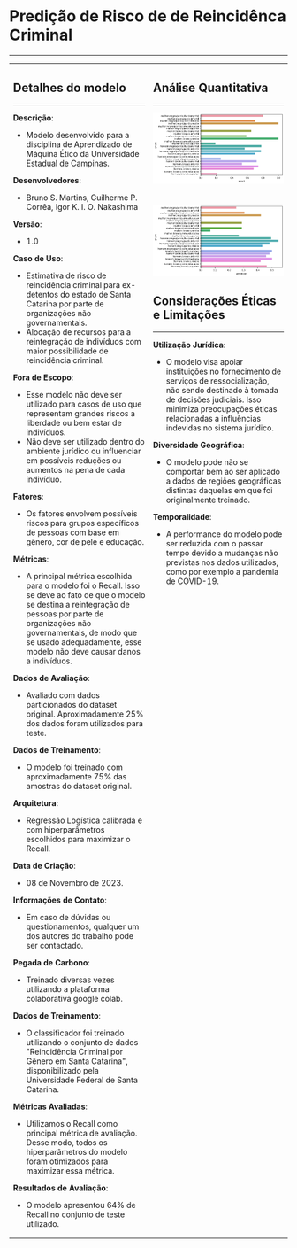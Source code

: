 
# **Predição de Risco de de Reincidênca Criminal**  

***

<table>

<td>

## **Detalhes do modelo**

***

**Descrição**: 
- Modelo desenvolvido para a disciplina de Aprendizado de Máquina Ético da Universidade Estadual de Campinas.
 
**Desenvolvedores**: 
- Bruno S. Martins, Guilherme P. Corrêa, Igor K. I. O. Nakashima
 
**Versão**: 
- 1.0

**Caso de Uso**: 
- Estimativa de risco de reincidência criminal para ex-detentos do estado de Santa Catarina por parte de organizações não governamentais.
- Alocação de recursos para a reintegração de indivíduos com maior possibilidade de reincidência criminal.
 
**Fora de Escopo**: 
- Esse modelo não deve ser utilizado para casos de uso
que representam grandes riscos a liberdade ou bem estar de indivíduos. 
- Não deve ser utilizado dentro do ambiente jurídico ou influenciar em possíveis reduções ou aumentos na pena de cada indivíduo.

**Fatores**:
- Os fatores envolvem possíveis riscos para grupos específicos de pessoas com base em gênero, cor de pele e educação. 
 
**Métricas**:
- A principal métrica escolhida para o modelo foi o Recall. Isso se deve ao fato de que o modelo se destina a reintegração de pessoas por parte de organizações não governamentais,
de modo que se usado adequadamente, esse modelo não deve causar danos a indivíduos.

**Dados de Avaliação**:
- Avaliado com dados particionados do dataset original. Aproximadamente 25% dos dados foram utilizados para teste.

**Dados de Treinamento**:
- O modelo foi treinado com aproximadamente 75% das amostras do dataset original.

**Arquitetura**: 
- Regressão Logística calibrada e com hiperparâmetros escolhidos para maximizar o Recall.

**Data de Criação**: 
- 08 de Novembro de 2023.

**Informações de Contato**: 
- Em caso de dúvidas ou questionamentos, qualquer um 
dos autores do trabalho pode ser contactado.
 
**Pegada de Carbono**: 
- Treinado diversas vezes utilizando a plataforma colaborativa google colab.

**Dados de Treinamento**: 
- O classificador foi treinado utilizando o conjunto de dados 
"Reincidência Criminal por Gênero em Santa Catarina", disponibilizado pela 
Universidade Federal de Santa Catarina.

**Métricas Avaliadas**: 
- Utilizamos o Recall como principal métrica de avaliação. 
Desse modo, todos os hiperparâmetros do modelo foram otimizados para 
maximizar essa métrica.

**Resultados de Avaliação**: 
- O modelo apresentou 64% de Recall no conjunto de 
teste utilizado. 
 
</td>

<td style="vertical-align: top">

## **Análise Quantitativa**
***

<img src="./assets/recall_per_group.png" style="margin-bottom: 35px">

<img src="./assets/precision_per_group.png">

## **Considerações Éticas e Limitações**

***

**Utilização Jurídica**: 
- O modelo visa apoiar instituições no fornecimento de serviços de ressocialização, não sendo destinado à tomada de decisões judiciais. Isso minimiza preocupações éticas relacionadas a influências indevidas no sistema jurídico.

**Diversidade Geográfica**:

- O modelo pode não se comportar bem ao ser aplicado a dados de regiões geográficas distintas daquelas em que foi originalmente treinado.

**Temporalidade**:

- A performance do modelo pode ser reduzida com o passar tempo devido a mudanças não previstas nos dados utilizados, como por exemplo a pandemia de COVID-19.

</td>

</table>
